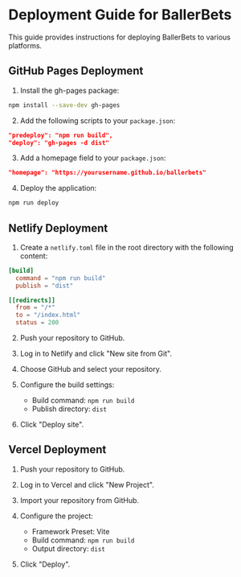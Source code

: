 
# Deployment Guide for BallerBets

This guide provides instructions for deploying BallerBets to various platforms.

## GitHub Pages Deployment

1. Install the gh-pages package:
```sh
npm install --save-dev gh-pages
```

2. Add the following scripts to your `package.json`:
```json
"predeploy": "npm run build",
"deploy": "gh-pages -d dist"
```

3. Add a homepage field to your `package.json`:
```json
"homepage": "https://yourusername.github.io/ballerbets"
```

4. Deploy the application:
```sh
npm run deploy
```

## Netlify Deployment

1. Create a `netlify.toml` file in the root directory with the following content:
```toml
[build]
  command = "npm run build"
  publish = "dist"

[[redirects]]
  from = "/*"
  to = "/index.html"
  status = 200
```

2. Push your repository to GitHub.

3. Log in to Netlify and click "New site from Git".

4. Choose GitHub and select your repository.

5. Configure the build settings:
   - Build command: `npm run build`
   - Publish directory: `dist`

6. Click "Deploy site".

## Vercel Deployment

1. Push your repository to GitHub.

2. Log in to Vercel and click "New Project".

3. Import your repository from GitHub.

4. Configure the project:
   - Framework Preset: Vite
   - Build command: `npm run build`
   - Output directory: `dist`

5. Click "Deploy".

